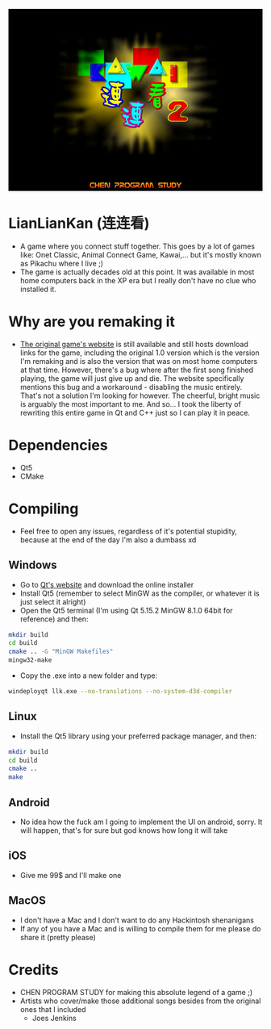 ![image](/resources/background/titlescreen.jpg)

# LianLianKan (连连看)
- A game where you connect stuff together. This goes by a lot of games like: Onet Classic, Animal Connect Game, Kawai,... but it's mostly known as Pikachu
where I live ;)
- The game is actually decades old at this point. It was available in most home computers back in the XP era but I really don't have no clue who installed it.

# Why are you remaking it
- [The original game's website](http://www.llk.cn/) is still available and still hosts download links for the game, including the original 1.0 version
which is the version I'm remaking and is also the version that was on most home computers at that time. However, there's a bug where after the first song
finished playing, the game will just give up and die. The website specifically mentions this bug and a workaround - disabling the music entirely. That's
not a solution I'm looking for however. The cheerful, bright music is arguably the most important to me. And so... I took the liberty of rewriting this
entire game in Qt and C++ just so I can play it in peace.

# Dependencies
- Qt5
- CMake

# Compiling 
- Feel free to open any issues, regardless of it's potential stupidity, because at the end of the day I'm also a dumbass xd

## Windows
- Go to [Qt's website](https://www.qt.io/) and download the online installer
- Install Qt5 (remember to select MinGW as the compiler, or whatever it is just select it alright)
- Open the Qt5 terminal (I'm using Qt 5.15.2 MinGW 8.1.0 64bit for reference) and then:
```sh
mkdir build
cd build
cmake .. -G "MinGW Makefiles"
mingw32-make
```
- Copy the .exe into a new folder and type:
```sh
windeployqt llk.exe --no-translations --no-system-d3d-compiler
```

## Linux
- Install the Qt5 library using your preferred package manager, and then:
```sh
mkdir build
cd build
cmake ..
make
```

## Android
- No idea how the fuck am I going to implement the UI on android, sorry. It will happen, that's for sure but god knows how long it will take

## iOS
- Give me 99$ and I'll make one

## MacOS
- I don't have a Mac and I don't want to do any Hackintosh shenanigans
- If any of you have a Mac and is willing to compile them for me please do share it (pretty please)

# Credits
- CHEN PROGRAM STUDY for making this absolute legend of a game ;)
- Artists who cover/make those additional songs besides from the original ones that I included
	- Joes Jenkins
